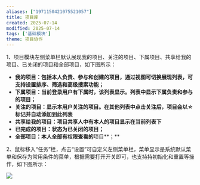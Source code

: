 ```yaml
---
aliases: ["1971150421075521057"]
title: 项目库
created: 2025-07-14
modified: 2025-07-14
tags: ['基础模块']
theme: 项目协作
---
```


1、项目模块左侧菜单栏默认展现我的项目、关注的项目、下属项目、共享给我的项目、已关闭的项目和全部项目，如下图所示：

- **我的项目：包括本人负责、参与和创建的项目，通过视图可切换展现列表，可支持设置排序、筛选和高级搜索功能；**
- **下属项目：当前登录用户有下属时，该列表显示。列表中显示下属负责和参与的项目；**
- **关注的项目：显示本用户关注的项目。在其他列表中点击关注后，项目会以☆标记并自动添加到此列表**
- **共享给我的项目：项目共享人中有本人的项目显示在当前列表下**
- **已完成的项目：状态为已关闭的项目；**
- **全部项目：本人全部有权限查看的**项目**；**

2、鼠标移入“任务”栏，点击“设置”可自定义左侧菜单栏，菜单显示是系统默认菜单和保存为常用条件的菜单，根据需要打开开关即可，也支持持初始化和重置等操作，如下图所示：

![](https://myhelpdoc.oss-cn-heyuan.aliyuncs.com/mdimages/d9bdcc5c6ea8507e0191eb6f82a4fb0a.jpg)

